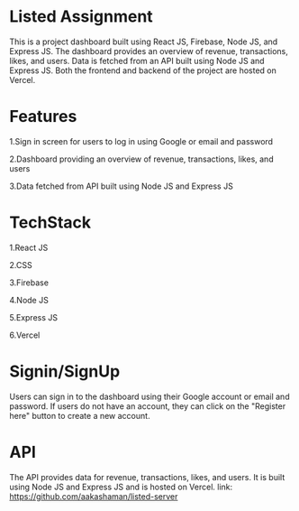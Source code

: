 # Listed Assignment

This is a project dashboard built using React JS, Firebase, Node JS, and Express JS. The dashboard provides an overview of revenue, transactions, likes, and users. Data is fetched from an API built using Node JS and Express JS. Both the frontend and backend of the project are hosted on Vercel.

# Features

1.Sign in screen for users to log in using Google or email and password

2.Dashboard providing an overview of revenue, transactions, likes, and users

3.Data fetched from API built using Node JS and Express JS

# TechStack

1.React JS

2.CSS

3.Firebase

4.Node JS

5.Express JS

6.Vercel

# Signin/SignUp

Users can sign in to the dashboard using their Google account or email and password. If users do not have an account, they can click on the "Register here" button to create a new account.

# API

The API provides data for revenue, transactions, likes, and users. It is built using Node JS and Express JS and is hosted on Vercel.
link: https://github.com/aakashaman/listed-server

